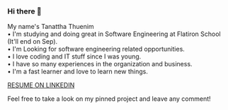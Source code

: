 ### Hi there 👋  

My name's Tanattha Thuenim</br>
• I'm studying and doing great in Software Engineering at Flatiron School (It'll end on Sep). </br>
• I'm Looking for software engineering related opportunities. </br>
• I love coding and IT stuff since I was young. </br>
• I have so many experiences in the organization and business. </br>
• I'm a fast learner and love to learn new things.</br>

[RESUME ON LINKEDIN](https://www.linkedin.com/in/tanattha-thuenim-5b67b31b3/)</br>

Feel free to take a look on my pinned project and leave any comment!
